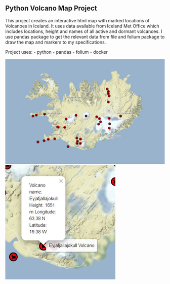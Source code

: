 <h2>Python Volcano Map Project</h2>

This project creates an interactive html map with marked locations of Volcanoes in Iceland.
It uses data available from Iceland Met Office which includes locations, height and names 
of all active and dormant volcanoes. 
I use pandas package to get the relevant data from file and folium package to draw the map
and markers to my specifications.


Project uses:
	 - python
	 - pandas
	 - folium
	 - docker

	 
![map](map.jpg?raw=true "Map")
![map_hover](map_hover.jpg?raw=true "When mouse hover")

